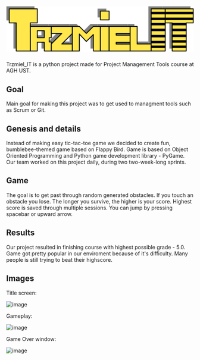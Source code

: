 # ![Screenshot](images/start/title.png)


Trzmiel_IT is a python project made for Project Management Tools course at AGH UST.
## Goal
Main goal for making this project was to get used to managment tools such as Scrum or Git.

## Genesis and details
Instead of making easy tic-tac-toe game we decided to create fun, bumblebee-themed game based on Flappy Bird.
Game is based on Object Oriented Programming and Python game development library - PyGame.
Our team worked on this project daily, during two two-week-long sprints.

## Game

The goal is to get past through random generated obstacles. If you touch an obstacle you lose. 
The longer you survive, the higher is your score. Highest score is saved through multiple sessions.
You can jump by pressing spacebar or upward arrow. 
## Results
Our project resulted in finishing course with highest possible grade - 5.0.
Game got pretty popular in our enviroment because of it's difficulty. Many people is still trying to beat their highscore.

## Images

Title screen:

![image](https://github.com/MarceliNPG/Trzmiel_IT-Python-game-project/assets/102309400/e3545fc2-8e5b-4458-8f19-a54accebeae6)

Gameplay:

![image](https://github.com/MarceliNPG/Trzmiel_IT-Python-game-project/assets/102309400/2e310afe-e307-4b86-a591-019e4409cd54)

Game Over window: 

![image](https://github.com/MarceliNPG/Trzmiel_IT-Python-game-project/assets/102309400/54c1cc91-3137-428c-afeb-19f85b680af0)
